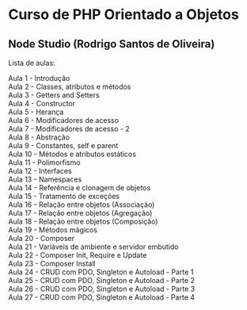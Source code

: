 # Curso de PHP Orientado a Objetos
## Node Studio (Rodrigo Santos de Oliveira)

Lista de aulas:  

Aula 1 - Introdução  
Aula 2 - Classes, atributos e métodos  
Aula 3 - Getters and Setters  
Aula 4 - Constructor  
Aula 5 - Herança  
Aula 6 - Modificadores de acesso  
Aula 7 - Modificadores de acesso - 2  
Aula 8 - Abstração  
Aula 9 - Constantes, self e parent  
Aula 10 - Métodos e atributos estáticos  
Aula 11 - Polimorfismo  
Aula 12 - Interfaces  
Aula 13 - Namespaces  
Aula 14 - Referência e clonagem de objetos  
Aula 15 - Tratamento de exceções  
Aula 16 - Relação entre objetos (Associação)  
Aula 17 - Relação entre objetos (Agregação)  
Aula 18 - Relação entre objetos (Composição)  
Aula 19 - Métodos mágicos  
Aula 20 - Composer  
Aula 21 - Variáveis de ambiente e servidor embutido  
Aula 22 - Composer Init, Require e Update  
Aula 23 - Composer Install  
Aula 24 - CRUD com PDO, Singleton e Autoload - Parte 1  
Aula 25 - CRUD com PDO, Singleton e Autoload - Parte 2  
Aula 26 - CRUD com PDO, Singleton e Autoload - Parte 3  
Aula 27 - CRUD com PDO, Singleton e Autoload - Parte 4  

